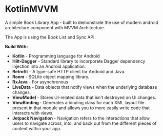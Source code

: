 # KotlinMVVM
A simple Book Library App - built to demonstrate the use of modern android architecture component with MVVM Architecture.

The App is using the Book List and Sync API.

**Build With:**

- **Kotlin** - Programming language for Android
- **Hilt-Dagger** - Standard library to incorporate Dagger dependency injection into an Android application.
- **Retrofit** - A type-safe HTTP client for Android and Java.
- **Room** - SQLite object mapping library.
- **RxJava** - For asynchronous
- **LiveData** - Data objects that notify views when the underlying database changes.
- **ViewModel** - Stores UI-related data that isn't destroyed on UI changes.
- **ViewBinding** - Generates a binding class for each XML layout file present in that module and allows you to more easily write code that interacts with views.
- **Jetpack Navigation** - Navigation refers to the interactions that allow users to navigate across, into, and back out from the different pieces of content within your app.
